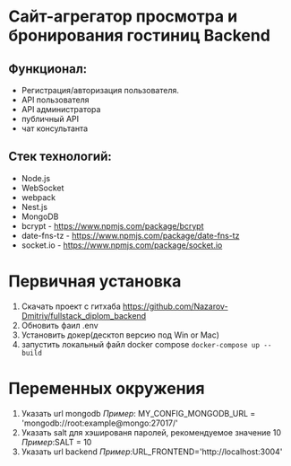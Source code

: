 # Cайт-агрегатор просмотра и бронирования гостиниц Backend

## Функционал:
* Регистрация/авторизация пользователя. 
* API пользователя
* API администратора
* публичный API
* чат консультанта

## Стек технологий:
* Node.js
* WebSocket
* webpack
* Nest.js
* MongoDB
* bcrypt - https://www.npmjs.com/package/bcrypt
* date-fns-tz - https://www.npmjs.com/package/date-fns-tz
* socket.io - https://www.npmjs.com/package/socket.io


# Первичная установка
1. Скачать проект с гитхаба https://github.com/Nazarov-Dmitriy/fullstack_diplom_backend
2. Обновить фаил .env
3. Установить докер(десктоп версию под Win or Mac)
3. запустить локальный файл docker compose  `docker-compose up --build `

# Переменных окружения
1. Указать url mongodb
*Пример*: MY_CONFIG_MONGODB_URL = 'mongodb://root:example@mongo:27017/'
2. Указать salt для хэшированя паролей, рекомендуемое значение 10
*Пример*:SALT = 10
3. Указать url backend 
*Пример*:URL_FRONTEND='http://localhost:3004'


